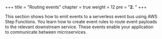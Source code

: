 +++
title = "Routing events"
chapter = true
weight = 12
pre = "<b>2. </b>"
+++

This section shows how to emit events to a serverless event bus using AWS Step Functions. You learn how to create event rules to route event payloads to the relevant downstream service. These events enable your application to communicate between microservices.